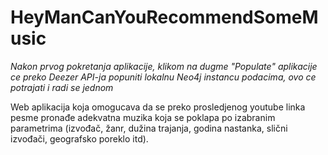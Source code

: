 # HeyManCanYouRecommendSomeMusic

*Nakon prvog pokretanja aplikacije, klikom na dugme "Populate" aplikacije ce preko Deezer API-ja popuniti lokalnu Neo4j instancu podacima, ovo ce potrajati i radi se jednom*

Web aplikacija koja omogucava da se preko prosledjenog youtube linka pesme pronađe adekvatna muzika koja se poklapa po izabranim parametrima (izvođač, žanr, dužina trajanja, godina nastanka, slični izvođači, geografsko poreklo itd). 
